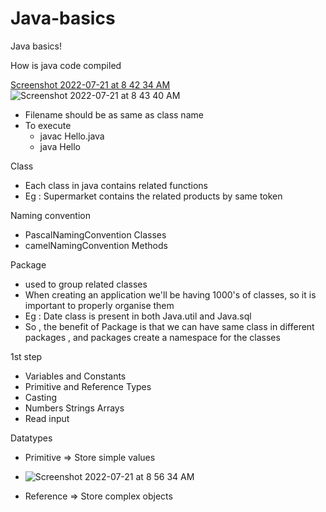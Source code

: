# Java-basics

Java basics!

How is java code compiled 

[Screenshot 2022-07-21 at 8 42 34 AM](https://user-images.githubusercontent.com/51900501/180121980-54578329-2d33-497e-9575-7844f7f52131.png)
![Screenshot 2022-07-21 at 8 43 40 AM](https://user-images.githubusercontent.com/51900501/180122083-f4f6a392-be19-4918-a70a-9bb8c847fadc.png)


- Filename should be as same as class name 
- To execute 
  - javac Hello.java
  - java Hello 

Class 
- Each class in java contains related functions 
- Eg : Supermarket contains the related products by same token

Naming convention 
- PascalNamingConvention Classes
- camelNamingConvention  Methods

Package 
- used to group related classes 
- When creating an application we'll be having 1000's of classes, so it is important to properly organise them 
- Eg : Date class is present in both Java.util and Java.sql
- So , the benefit of Package is that we can have same class in different packages , and packages create a namespace for the classes  

1st step 
- Variables and Constants
- Primitive and Reference Types 
- Casting 
- Numbers Strings Arrays 
- Read input 

Datatypes 
- Primitive => Store simple values
- ![Screenshot 2022-07-21 at 8 56 34 AM](https://user-images.githubusercontent.com/51900501/180123512-afeb9532-46df-4171-b3b0-0715746bf454.png)

- Reference => Store complex objects 

